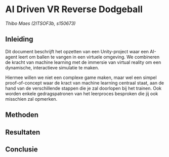 # AI Driven VR Reverse Dodgeball

*Thibo Maes (2ITSOF3b, s150673)*

## Inleiding

Dit document beschrijft het opzetten van een Unity-project waar een AI-agent leert om ballen te vangen in een virtuele omgeving. We combineren de kracht van machine learning met de immersie van virtual reality om een dynamische, interactieve simulatie te maken. 

Hiermee willen we niet een complexe game maken, maar wel een simpel proof-of-concept waar de kract van machine learning centraal staat, aan de hand van de verschillende stappen die je zal doorlopen bij het trainen. Ook worden enkele gedragspatronen van het leerproces besproken die jij ook misschien zal opmerken.

## Methoden

## Resultaten

## Conclusie

